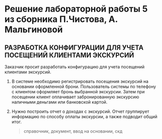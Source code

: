 
# Решение лабораторной работы 5 из сборника П.Чистова, А. Мальгиновой
## РАЗРАБОТКА КОНФИГУРАЦИИ ДЛЯ УЧЕТА ПОСЕЩЕНИЙ КЛИЕНТАМИ ЭКСКУРСИЙ


Заказчик просит разработать конфигурацию для учета посещений клиентами экскурсий.
1. В системе необходимо регистрировать посещения экскурсий на основании оформленной
брони.
Пользователь системы по телефону с клиентом оформляет бронь выбранной экскурсии. Затем
при посещении клиент оплачивает забронированную экскурсию наличными деньгами или банковской картой.
2. Нужно построить отчет о доходах с экскурсий.
Отчет группирует информацию по способу оплаты экскурсии, а также подводит общий итог.

    > справочник, документ, ввод на основании, скд
